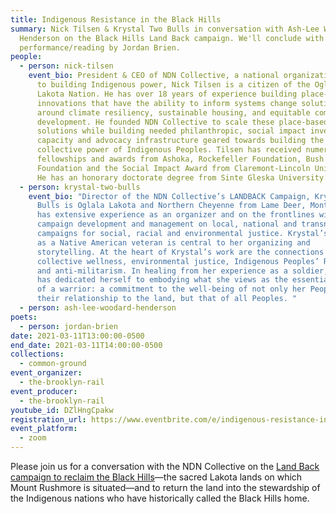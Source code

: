 ```yaml
---
title: Indigenous Resistance in the Black Hills
summary: Nick Tilsen & Krystal Two Bulls in conversation with Ash-Lee Woodard
  Henderson on the Black Hills Land Back campaign. We'll conclude with a
  performance/reading by Jordan Brien.
people:
  - person: nick-tilsen
    event_bio: President & CEO of NDN Collective, a national organization dedicated
      to building Indigenous power, Nick Tilsen is a citizen of the Oglala
      Lakota Nation. He has over 18 years of experience building place-based
      innovations that have the ability to inform systems change solutions
      around climate resiliency, sustainable housing, and equitable community
      development. He founded NDN Collective to scale these place-based
      solutions while building needed philanthropic, social impact investment,
      capacity and advocacy infrastructure geared towards building the
      collective power of Indigenous Peoples. Tilsen has received numerous
      fellowships and awards from Ashoka, Rockefeller Foundation, Bush
      Foundation and the Social Impact Award from Claremont-Lincoln University.
      He has an honorary doctorate degree from Sinte Gleska University.
  - person: krystal-two-bulls
    event_bio: "Director of the NDN Collective’s LANDBACK Campaign, Krystal Two
      Bulls is Oglala Lakota and Northern Cheyenne from Lame Deer, Montana. She
      has extensive experience as an organizer and on the frontlines with
      campaign development and management on local, national and transnational
      campaigns for social, racial and environmental justice. Krystal’s identity
      as a Native American veteran is central to her organizing and
      storytelling. At the heart of Krystal’s work are the connections between
      collective wellness, environmental justice, Indigenous Peoples’ Rights,
      and anti-militarism. In healing from her experience as a soldier, Krystal
      has dedicated herself to embodying what she views as the essential quality
      of a warrior: a commitment to the well-being of not only her People and
      their relationship to the land, but that of all Peoples. "
  - person: ash-lee-woodard-henderson
poets:
  - person: jordan-brien
date: 2021-03-11T13:00:00-0500
end_date: 2021-03-11T14:00:00-0500
collections:
  - common-ground
event_organizer:
  - the-brooklyn-rail
event_producer:
  - the-brooklyn-rail
youtube_id: DZlHngCpakw
registration_url: https://www.eventbrite.com/e/indigenous-resistance-in-the-black-hills-tickets-143662441229
event_platform:
  - zoom
---
```

Please join us for a conversation with the NDN Collective on the [Land Back campaign to reclaim the Black Hills](https://ndncollective.org/ndn-collective-calls-for-closure-of-mount-rushmore-and-for-the-black-hills-to-be-returned-to-the-lakota/)—the sacred Lakota lands on which Mount Rushmore is situated—and to return the land into the stewardship of the Indigenous nations who have historically called the Black Hills home.